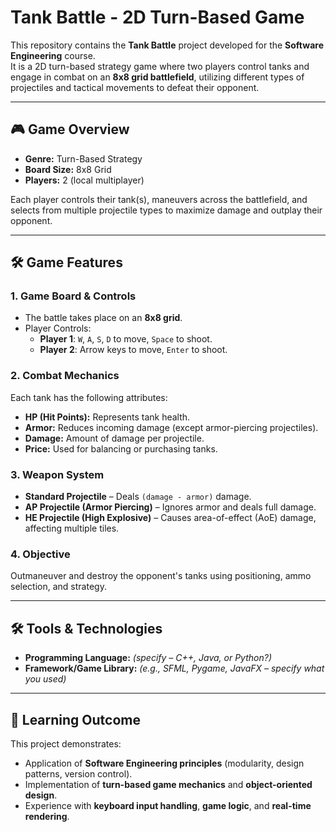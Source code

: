# Tank Battle - 2D Turn-Based Game

This repository contains the **Tank Battle** project developed for the **Software Engineering** course.  
It is a 2D turn-based strategy game where two players control tanks and engage in combat on an **8x8 grid battlefield**, utilizing different types of projectiles and tactical movements to defeat their opponent.

---

## 🎮 Game Overview
- **Genre:** Turn-Based Strategy  
- **Board Size:** 8x8 Grid  
- **Players:** 2 (local multiplayer)  

Each player controls their tank(s), maneuvers across the battlefield, and selects from multiple projectile types to maximize damage and outplay their opponent.

---

## 🛠 Game Features

### 1. Game Board & Controls
- The battle takes place on an **8x8 grid**.  
- Player Controls:
  - **Player 1**: `W`, `A`, `S`, `D` to move, `Space` to shoot.  
  - **Player 2**: Arrow keys to move, `Enter` to shoot.  

### 2. Combat Mechanics
Each tank has the following attributes:
- **HP (Hit Points):** Represents tank health.  
- **Armor:** Reduces incoming damage (except armor-piercing projectiles).  
- **Damage:** Amount of damage per projectile.  
- **Price:** Used for balancing or purchasing tanks.

### 3. Weapon System
- **Standard Projectile** – Deals `(damage - armor)` damage.  
- **AP Projectile (Armor Piercing)** – Ignores armor and deals full damage.  
- **HE Projectile (High Explosive)** – Causes area-of-effect (AoE) damage, affecting multiple tiles.  

### 4. Objective
Outmaneuver and destroy the opponent's tanks using positioning, ammo selection, and strategy.

---

## 🛠 Tools & Technologies
- **Programming Language:** *(specify – C++, Java, or Python?)*  
- **Framework/Game Library:** *(e.g., SFML, Pygame, JavaFX – specify what you used)*  

---

## 🚀 Learning Outcome
This project demonstrates:
- Application of **Software Engineering principles** (modularity, design patterns, version control).  
- Implementation of **turn-based game mechanics** and **object-oriented design**.  
- Experience with **keyboard input handling**, **game logic**, and **real-time rendering**.
